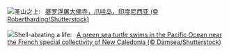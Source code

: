 ![](https://www.bing.com/th?id=OHR.BorobudurBells_ZH-CN5291511365_UHD.jpg&w=1000)圣山之上:&nbsp;&ensp;[婆罗浮屠大佛寺，爪哇岛，印度尼西亚 (© Robertharding/Shutterstock)](https://www.bing.com/th?id=OHR.BorobudurBells_ZH-CN5291511365_UHD.jpg)
<br><br/>
![](https://www.bing.com/th?id=OHR.CoralTurtle_EN-US6100263163_UHD.jpg&w=1000)Shell-abrating a life:&nbsp;&ensp;[A green sea turtle swims in the Pacific Ocean near the French special collectivity of New Caledonia (© Damsea/Shutterstock)](https://www.bing.com/th?id=OHR.CoralTurtle_EN-US6100263163_UHD.jpg)
<br><br/>
